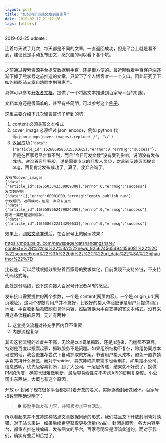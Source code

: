 ```yaml
---
layout: post
title: "如何同步网站文章到百家号"
date: 2019-02-17 21:12:26
tags: [others]
---
```


2019-02-25 udpate：

连着每天试了几次，每天都是不同的文章，一直返回成功，但是平台上就是看不到，建议还是手动发布图文，感兴趣的可以看下各个坑。

-----

之前通过搜索资源平台提交数据到手百，还是很方便的。最近眼看着手百客户端逐渐下掉了熊掌号之前推送的文章，只留下了个人博客唯一一个入口。因此研究了下如何把网站文章自动同步到百家号。

具体可以参考[开发者文档](https://baijiahao.baidu.com/builder/author/openauth/openauthProtection)，提供了一个将富文本推送到百家号平台的机制。

文档本身还是很简单的，甚至有些简陋，可以参考这个[例子](https://github.com/yingshin/Tiny-Tools/tree/master/baijiahao).

这里主要介绍下几次留言咨询了解到的坑：

1. content 必须是富文本格式  
2. cover_imags 必须经过 json_encode，例如 python 代码:`json.dumps(cover_images).replace('/', '\/')`  
3. 返回成功`{"data":{"article_id":1626069585315301665},"errno":0,"errmsg":"success"}`，但是在百家号平台看不到，而且"今日可发文数"没有受到影响，说明没有发布成功。咨询百家号客服，说是需要专业的开发人员😶，之后到反馈页面提交 bug，回复肯定发布成功了。算了，放弃咨询了。

```
没有加cover_images
{"data":{"article_id":1625503342330909300},"errno":0,"errmsg":"success"}
发文数限制
{"data":[],"errno":60001009,"errmsg":"empty publish num"}
字数超限，返回成功，但是一直没有查到
{"data":{"article_id":1625585662479024390},"errno":0,"errmsg":"success"}
再发一篇还是返回成功：
{"data":{"article_id":1625586322314290633},"errno":0,"errmsg":"success"}
```



效果上，[网站文章](https://izualzhy.cn/leveldb-using-cache)推送后，在百家号上的展示效果：

https://mbd.baidu.com/newspage/data/landingshare?context=%7B%22nid%22%3A%22news_9256745654941156081%22%2C%22sourceFrom%22%3A%22bjh%22%2C%22url_data%22%3A%22bjhauthor%22%7D

比较差，可以后续根据效果贴着百家号的要求优化，目前发现不支持外链，不支持代码格式等。

此处是分隔线，说下这次接入百家号开发者API的感受。

发布接口需要提供的两个参数，一个是 content(网页内容)，一个是 origin_url(网页地址)，这两个参数对用户并不友好，比较好的接入体验应该是用户只提供网页地址，手百收到后抓取网页具体内容，然后转换为手百支持的富文本格式。没有采用这条流程的原因，无非有两种：

1. 这套提交流程对补充手百内容不重要  
2. 内部流程复杂

其实这套流程的难度并不高，无论是curl简单抓取，还是js渲染，门槛都不算高，特别是百度以搜索起家，抓取服务不是问题。如果组织结构不复杂，跨组协同成本可控的话，我会更推荐尝试下自动抓取的方案，节省用户接入成本，避免一直靠猜手百支持什么标签。而对于spider，要支持的抓取需求也会很多，如果是小公司，信息透明，优先级容易判断，到了大公司，一层层传递，结果就不好说了。换做PM的角度，确实也很难做判断，最后容易索性先不考虑API的使用复杂度。小公司出东西快，大概也有这个原因。

开放 or 封闭？现在很多平台都是打着开放的名义，实际逐渐封闭做闭环。百家号指数里明确说明了：

>● 鼓励手动发布内容，并积极参加平台活动。

所以看起来并不支持这种站点文章数据同步的形式，我们姑且放下开放封闭孰对孰错，对于站长来讲，如果后续希望获取更多流量(收益)，封闭是趋势。各大内容平台，都重点推在线编辑、发布图文的平台，百家号明显是深谙此道的。而对于我们，确实有些后知后觉了。
